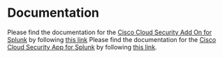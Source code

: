 # Documentation
Please find the documentation for the [Cisco Cloud Security Add On for Splunk](https://classic.splunkbase.splunk.com/app/5557/) by following [this link](https://developer.cisco.com/docs/cloud-security/#!cloud-security-add-on-for-splunk)
Please find the documentation for the [Cisco Cloud Security App for Splunk](https://classic.splunkbase.splunk.com/app/5558/) by following [this link](https://developer.cisco.com/docs/cloud-security/#!cloud-security-app-for-splunk).
